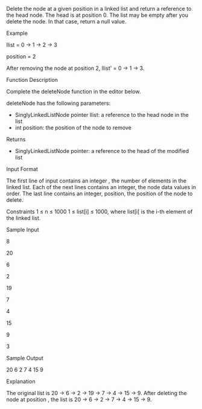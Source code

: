 Delete the node at a given position in a linked list and return a reference to the head node. The head is at position 0. The list may be empty after you delete the node. In that case, return a null value.

Example

llist = 0 -> 1 -> 2 -> 3

position = 2

After removing the node at position 2, llist' = 0 -> 1 -> 3.

Function Description

Complete the deleteNode function in the editor below.

deleteNode has the following parameters:
- SinglyLinkedListNode pointer llist: a reference to the head node in the list
- int position: the position of the node to remove

Returns
- SinglyLinkedListNode pointer: a reference to the head of the modified list

Input Format

The first line of input contains an integer
, the number of elements in the linked list.
Each of the next lines contains an integer, the node data values in order.
The last line contains an integer, position, the position of the node to delete.

Constraints
1 ≤ n ≤ 1000
1 ≤ list[i] ≤ 1000, where list[i[ is the i-th element of the linked list.

Sample Input

8

20

6

2

19

7

4

15

9

3

Sample Output

20 6 2 7 4 15 9

Explanation

The original list is 20 -> 6 -> 2 -> 19 -> 7 -> 4 -> 15 -> 9. 
After deleting the node at position , the list is 20 -> 6 -> 2 -> 7 -> 4 -> 15 -> 9.

